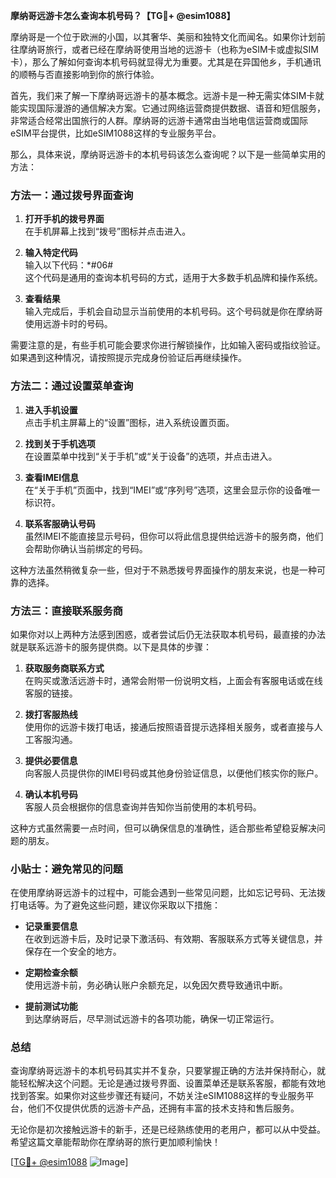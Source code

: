 **摩纳哥远游卡怎么查询本机号码？【TG💪+ @esim1088】**

摩纳哥是一个位于欧洲的小国，以其奢华、美丽和独特文化而闻名。如果你计划前往摩纳哥旅行，或者已经在摩纳哥使用当地的远游卡（也称为eSIM卡或虚拟SIM卡），那么了解如何查询本机号码就显得尤为重要。尤其是在异国他乡，手机通讯的顺畅与否直接影响到你的旅行体验。

首先，我们来了解一下摩纳哥远游卡的基本概念。远游卡是一种无需实体SIM卡就能实现国际漫游的通信解决方案。它通过网络运营商提供数据、语音和短信服务，非常适合经常出国旅行的人群。摩纳哥的远游卡通常由当地电信运营商或国际eSIM平台提供，比如eSIM1088这样的专业服务平台。

那么，具体来说，摩纳哥远游卡的本机号码该怎么查询呢？以下是一些简单实用的方法：

### 方法一：通过拨号界面查询

1. **打开手机的拨号界面**  
   在手机屏幕上找到“拨号”图标并点击进入。

2. **输入特定代码**  
   输入以下代码：*#06#  
   这个代码是通用的查询本机号码的方式，适用于大多数手机品牌和操作系统。

3. **查看结果**  
   输入完成后，手机会自动显示当前使用的本机号码。这个号码就是你在摩纳哥使用远游卡时的号码。

需要注意的是，有些手机可能会要求你进行解锁操作，比如输入密码或指纹验证。如果遇到这种情况，请按照提示完成身份验证后再继续操作。

### 方法二：通过设置菜单查询

1. **进入手机设置**  
   点击手机主屏幕上的“设置”图标，进入系统设置页面。

2. **找到关于手机选项**  
   在设置菜单中找到“关于手机”或“关于设备”的选项，并点击进入。

3. **查看IMEI信息**  
   在“关于手机”页面中，找到“IMEI”或“序列号”选项，这里会显示你的设备唯一标识符。

4. **联系客服确认号码**  
   虽然IMEI不能直接显示号码，但你可以将此信息提供给远游卡的服务商，他们会帮助你确认当前绑定的号码。

这种方法虽然稍微复杂一些，但对于不熟悉拨号界面操作的朋友来说，也是一种可靠的选择。

### 方法三：直接联系服务商

如果你对以上两种方法感到困惑，或者尝试后仍无法获取本机号码，最直接的办法就是联系远游卡的服务提供商。以下是具体的步骤：

1. **获取服务商联系方式**  
   在购买或激活远游卡时，通常会附带一份说明文档，上面会有客服电话或在线客服的链接。

2. **拨打客服热线**  
   使用你的远游卡拨打电话，接通后按照语音提示选择相关服务，或者直接与人工客服沟通。

3. **提供必要信息**  
   向客服人员提供你的IMEI号码或其他身份验证信息，以便他们核实你的账户。

4. **确认本机号码**  
   客服人员会根据你的信息查询并告知你当前使用的本机号码。

这种方式虽然需要一点时间，但可以确保信息的准确性，适合那些希望稳妥解决问题的朋友。

### 小贴士：避免常见的问题

在使用摩纳哥远游卡的过程中，可能会遇到一些常见问题，比如忘记号码、无法拨打电话等。为了避免这些问题，建议你采取以下措施：

- **记录重要信息**  
  在收到远游卡后，及时记录下激活码、有效期、客服联系方式等关键信息，并保存在一个安全的地方。

- **定期检查余额**  
  使用远游卡前，务必确认账户余额充足，以免因欠费导致通讯中断。

- **提前测试功能**  
  到达摩纳哥后，尽早测试远游卡的各项功能，确保一切正常运行。

### 总结

查询摩纳哥远游卡的本机号码其实并不复杂，只要掌握正确的方法并保持耐心，就能轻松解决这个问题。无论是通过拨号界面、设置菜单还是联系客服，都能有效地找到答案。如果你对这些步骤还有疑问，不妨关注eSIM1088这样的专业服务平台，他们不仅提供优质的远游卡产品，还拥有丰富的技术支持和售后服务。

无论你是初次接触远游卡的新手，还是已经熟练使用的老用户，都可以从中受益。希望这篇文章能帮助你在摩纳哥的旅行更加顺利愉快！

[[TG💪+ @esim1088](https://t.me/s/esim1088) ![Image](https://i.postimg.cc/4NQfJmqS/Snipaste-2025-05-13-00-14-12.png)]